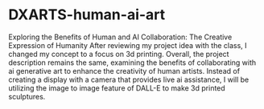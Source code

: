 # DXARTS-human-ai-art
Exploring the Benefits of Human and AI Collaboration: The Creative Expression of Humanity
After reviewing my project idea with the class, I changed my concept to a focus on 3d printing. 
Overall, the project description remains the same, examining the benefits of collaborating with 
ai generative art to enhance the creativity of human artists. Instead of creating a display with 
a camera that provides live ai assistance, I will be utilizing the image to image feature of DALL-E 
to make 3d printed sculptures.
